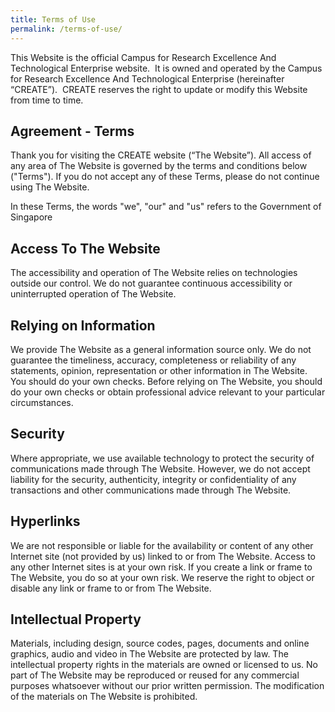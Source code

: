 ```yaml
---
title: Terms of Use
permalink: /terms-of-use/
---
```

This Website is the official Campus for Research Excellence And Technological Enterprise website.  It is owned and operated by the Campus for Research Excellence And Technological Enterprise (hereinafter “CREATE”).  CREATE reserves the right to update or modify this Website from time to time.

Agreement - Terms
-----------------

Thank you for visiting the CREATE website (“The Website”). All access of any area of The Website is governed by the terms and conditions below ("Terms"). If you do not accept any of these Terms, please do not continue using The Website.

In these Terms, the words "we", "our" and "us" refers to the Government of Singapore

Access To The Website
---------------------

The accessibility and operation of The Website relies on technologies outside our control. We do not guarantee continuous accessibility or uninterrupted operation of The Website.

Relying on Information
----------------------

We provide The Website as a general information source only. We do not guarantee the timeliness, accuracy, completeness or reliability of any statements, opinion, representation or other information in The Website. You should do your own checks. Before relying on The Website, you should do your own checks or obtain professional advice relevant to your particular circumstances.

Security
--------

Where appropriate, we use available technology to protect the security of communications made through The Website. However, we do not accept liability for the security, authenticity, integrity or confidentiality of any transactions and other communications made through The Website.

Hyperlinks
----------

We are not responsible or liable for the availability or content of any other Internet site (not provided by us) linked to or from The Website. Access to any other Internet sites is at your own risk. If you create a link or frame to The Website, you do so at your own risk. We reserve the right to object or disable any link or frame to or from The Website.

Intellectual Property
---------------------

Materials, including design, source codes, pages, documents and online graphics, audio and video in The Website are protected by law. The intellectual property rights in the materials are owned or licensed to us. No part of The Website may be reproduced or reused for any commercial purposes whatsoever without our prior written permission. The modification of the materials on The Website is prohibited.